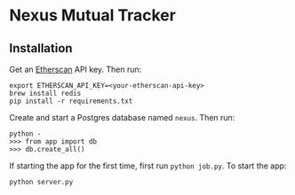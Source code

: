# Nexus Mutual Tracker

## Installation
Get an [Etherscan](https://etherscan.io/apis) API key. Then run:
```
export ETHERSCAN_API_KEY=<your-etherscan-api-key>
brew install redis
pip install -r requirements.txt
```
Create and start a Postgres database named `nexus`. Then run:
```
python -
>>> from app import db
>>> db.create_all()
```
If starting the app for the first time, first run `python job.py`. To start the app:
```
python server.py
```
